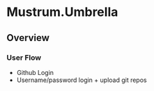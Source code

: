 # Mustrum.Umbrella

## Overview

### User Flow

- Github Login
- Username/password login + upload git repos